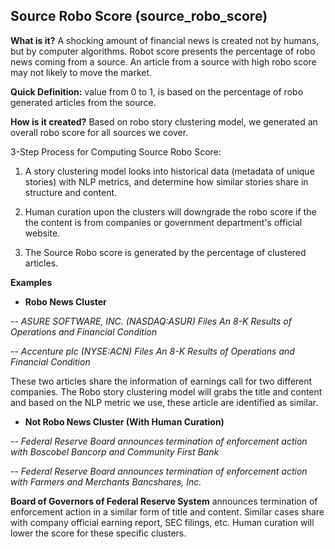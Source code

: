 ## Source Robo Score (source_robo_score)
**What is it?** A shocking amount of financial news is created not by humans, but by computer algorithms. Robot score presents the percentage of robo news coming from a source. An article from a source with high robo score may not likely to move the market.

**Quick Definition:** value from 0 to 1, is based on the percentage of robo generated articles from the source.

**How is it created?** Based on robo story clustering model, we generated an overall robo score for all sources we cover.

3-Step Process for Computing Source Robo Score:

1. A story clustering model looks into historical data (metadata of unique stories) with NLP metrics, and determine how similar stories share in structure and content.

2. Human curation upon the clusters will downgrade the robo score if the the content is from companies or government department's official website.

3. The Source Robo score is generated by the percentage of clustered articles.

**Examples**

- **Robo News Cluster**

-- *ASURE SOFTWARE, INC. (NASDAQ:ASUR) Files An 8-K Results of Operations and Financial Condition*

-- *Accenture plc (NYSE:ACN) Files An 8-K Results of Operations and Financial Condition*

These two articles share the information of earnings call for two different companies. The Robo story clustering model will grabs the title and content and based on the NLP metric we use, these article are identified as similar.

- **Not Robo News Cluster (With Human Curation)**

-- *Federal Reserve Board announces termination of enforcement action with Boscobel Bancorp and Community First Bank*

-- *Federal Reserve Board announces termination of enforcement action with Farmers and Merchants Bancshares, Inc.*

**Board of Governors of Federal Reserve System** announces termination of enforcement action in a similar form of title and content. Similar cases share with company official earning report, SEC filings, etc. Human curation will lower the score for these specific clusters.

<br><br>
<br><br>
<br><br>
